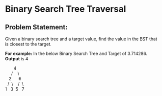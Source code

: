 # Binary Search Tree Traversal

## Problem Statement: ##

Given a binary search tree and a target value, find the value in the BST that is closest to the target.

**For example:** In the below Binary Search Tree and Target of 3.714286. **Output** is 4<br/>

&nbsp;&nbsp;&nbsp;&nbsp;&nbsp;&nbsp;&nbsp;4<br/>
&nbsp;&nbsp;&nbsp;&nbsp;&nbsp;/&nbsp;&nbsp;&nbsp;&nbsp;\\<br/>
&nbsp;&nbsp;&nbsp;2&nbsp;&nbsp;&nbsp;&nbsp;&nbsp;&nbsp;6<br/>
&nbsp;&nbsp;/&nbsp;&nbsp;\\&nbsp;&nbsp;&nbsp;&nbsp;/&nbsp;&nbsp;\\<br/>
1&nbsp;&nbsp;&nbsp;3&nbsp;&nbsp;5&nbsp;&nbsp;&nbsp;7<br/>